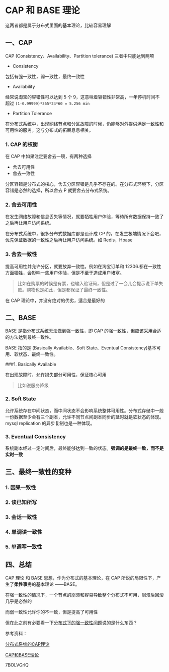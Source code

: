# CAP 和 BASE 理论

这两者都是属于分布式里面的基本理论，比较容易理解

## 一、CAP

CAP (Consistency、Availability、Partition tolerance) 三者中只能达到两项

* Consistency

包括有强一致性，弱一致性，最终一致性

* Availability

经常说淘宝的容错性可以达到 5 个 9，这意味着容错性非常高，一年停机时间不超过 ``(1-0.99999)*365*24*60 = 5.256 min`` 

* Partition Tolerance

在分布式系统中，出现网络节点和分区故障的时候，仍能够对外提供满足一致性和可用性的服务。这与分布式的拓展息息相关。



### 1. CAP 的权衡

在 CAP 中如果注定要舍去一项，有两种选择

* 舍去可用性
* 舍去一致性

分区容错是分布式的核心，舍去分区容错是几乎不存在的。在分布式环境下，分区容错是必然的选择，所以舍去 P 就要舍去分布式系统。



### 2. 舍去可用性

在发生网络故障和信息丢失等情况，就要牺牲用户体验，等待所有数据保持一致了之后再让用户访问系统。

在分布式系统中，很多分布式数据库都是设计成 CP 的。在发生极端情况下会吧，优先保证数据的一致性之后再让用户访问系统。如 Redis，Hbase



### 3. 舍去一致性

提高可用性并允许分区，就要放弃一致性。例如在淘宝订单和 12306.都在一致性方面牺牲，会影响一些用户体验，但是不至于造成用户堵塞。

>  比如在购票的时候是有票，也输入验证码，但是过了一会儿会提示说下单失败。购物也是如此，但是都保证了最终一致性。



在 CAP 理论中，并没有绝对的优劣，适合是最好的



## 二、BASE

BASE 是指分布式系统无法做到强一致性，即 CAP 的强一致性，但应该采用合适的方法达到最终一致性。

BASE 指的是 (Basically Available、Soft State、Eventual Consistency)基本可用、软状态、最终一致性。

###1. Basically Available

在出现故障时，允许损失部分可用性，保证核心可用

>  比如说服务降级


### 2. Soft State

允许系统存在中间状态，而中间状态不会影响系统整体可用性。分布式存储中一般一份数据至少会有三个副本，允许不同节点间副本同步的延时就是软状态的体现。mysql replication 的异步复制也是一种体现。



### 3. Eventual Consistency

系统副本经过一定时间后，最终能够达到一致的状态。**强调的是最终一致，而不是实时一致**



## 三、最终一致性的变种

### 1. 因果一致性



### 2. 读已知所写



### 3. 会话一致性



### 4. 单调读一致性



### 5. 单调写一致性



## 四、总结

CAP 理论 和 BASE 思想，作为分布式的基本理论，在 CAP 所说的局限性下，产生了**柔性事务**的基本理论 ——BASE。

在强一致性的情况下，一个节点的崩溃和容易导致整个分布式不可用，崩溃后回滚几乎是必然的

而弱一致性允许你的不一致，但是提高了可用性

但在此之前有必要看一下[分布式下的强一致性问题](./分布式下的一致性问题.md)说的是什么东西？



参考资料：

[分布式系统的CAP理论](https://www.hollischuang.com/archives/666)

[CAP和BASE理论](https://my.oschina.net/foodon/blog/372703)

7BOLVGrlQ